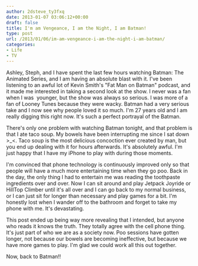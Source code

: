 ```yaml
---
author: 2dsteve_ty3fxq
date: 2013-01-07 03:06:12+00:00
draft: false
title: I'm am Vengeance, I am the Night, I am Batman!
type: post
url: /2013/01/06/im-am-vengeance-i-am-the-night-i-am-batman/
categories:
- Life
- TV
---
```


Ashley, Steph, and I have spent the last few hours watching Batman: The Animated Series, and I am having an absolute blast with it. I've been listening to an awful lot of Kevin Smith's "Fat Man on Batman" podcast, and it made me interested in taking a second look at the show. I never was a fan when I was  younger, but the show was always so serious. I was more of a fan of Looney Tunes because they were wacky. Batman had a very serious take and I now see why people loved it so much. I'm 27 years old and I am really digging this right now. It's such a perfect portrayal of the Batman.<!-- more -->

There's only one problem with watching Batman tonight, and that problem is that I ate taco soup. My bowels have been interrupting me since I sat down >_<. Taco soup is the most delicious concoction ever created by man, but you end up dealing with it for hours afterwards. It's absolutely awful. I'm just happy that I have my iPhone to play with during those moments.

I'm convinced that phone technology is continuously improved only so that people will have a much more entertaining time when they go poo. Back in the day, the only thing I had to entertain me was reading the toothpaste ingredients over and over. Now I can sit around and play Jetpack Joyride or HillTop Climber until it's all over and I can go back to my normal business, or I can just sit for longer than necessary and play games for a bit. I'm honestly lost when I wander off to the bathroom and forget to take my phone with me. It's devastating.

This post ended up being way more revealing that I intended, but anyone who reads it knows the truth. They totally agree with the cell phone thing. It's just part of who we are as a society now. Poo sessions have gotten longer, not because our bowels are becoming ineffective, but because we have more games to play. I'm glad we could work all this out together.

Now, back to Batman!!
